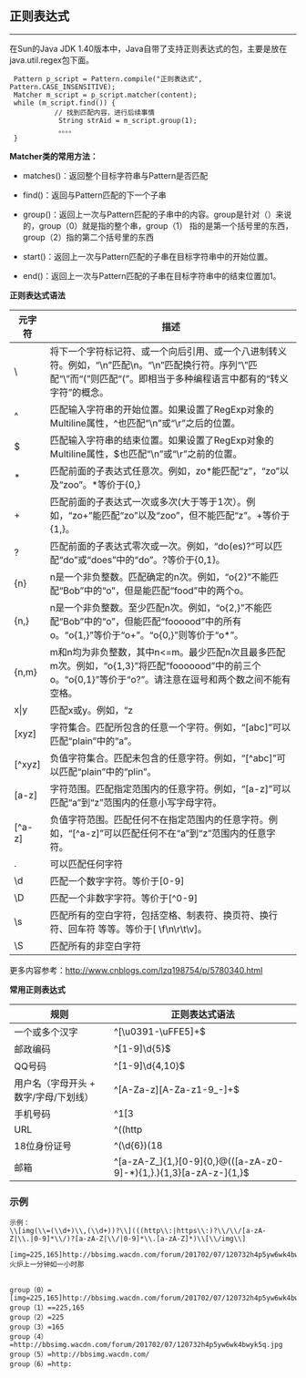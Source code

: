 ## 正则表达式

---

在Sun的Java JDK 1.40版本中，Java自带了支持正则表达式的包，主要是放在java.util.regex包下面。

```
 Pattern p_script = Pattern.compile("正则表达式", Pattern.CASE_INSENSITIVE);
 Matcher m_script = p_script.matcher(content);
 while (m_script.find()) {
           // 找到匹配内容，进行后续事情
            String strAid = m_script.group(1);
            。。。。
 }
```
**Matcher类的常用方法：**

* matches()：返回整个目标字符串与Pattern是否匹配

* find()：返回与Pattern匹配的下一个子串

* group()：返回上一次与Pattern匹配的子串中的内容。group是针对（）来说的，group（0）就是指的整个串，group（1） 指的是第一个括号里的东西，group（2）指的第二个括号里的东西

* start()：返回上一次与Pattern匹配的子串在目标字符串中的开始位置。

* end()：返回上一次与Pattern匹配的子串在目标字符串中的结束位置加1。

**正则表达式语法**

|元字符|描述|
|--|--|
| \ | 将下一个字符标记符、或一个向后引用、或一个八进制转义符。例如，“\\n”匹配\n。“\n”匹配换行符。序列“\\”匹配“\”而“\(”则匹配“(”。即相当于多种编程语言中都有的“转义字符”的概念。|
|^ | 匹配输入字符串的开始位置。如果设置了RegExp对象的Multiline属性，^也匹配“\n”或“\r”之后的位置。|
|$ | 匹配输入字符串的结束位置。如果设置了RegExp对象的Multiline属性，$也匹配“\n”或“\r”之前的位置。|
| * | 匹配前面的子表达式任意次。例如，zo*能匹配“z”，“zo”以及“zoo”。*等价于{0,}|
|+ |匹配前面的子表达式一次或多次(大于等于1次）。例如，“zo+”能匹配“zo”以及“zoo”，但不能匹配“z”。+等价于{1,}。|
|?|匹配前面的子表达式零次或一次。例如，“do(es)?”可以匹配“do”或“does”中的“do”。?等价于{0,1}。|
|{n} |n是一个非负整数。匹配确定的n次。例如，“o{2}”不能匹配“Bob”中的“o”，但是能匹配“food”中的两个o。
|{n,} |n是一个非负整数。至少匹配n次。例如，“o{2,}”不能匹配“Bob”中的“o”，但能匹配“foooood”中的所有o。“o{1,}”等价于“o+”。“o{0,}”则等价于“o*”。|
|{n,m} |m和n均为非负整数，其中n<=m。最少匹配n次且最多匹配m次。例如，“o{1,3}”将匹配“fooooood”中的前三个o。“o{0,1}”等价于“o?”。请注意在逗号和两个数之间不能有空格。|
| x\|y |匹配x或y。例如，“z|food”能匹配“z”或“food”或"zood"(此处请谨慎)。“(z|f)ood”则匹配“zood”或“food”。|
| [xyz] |字符集合。匹配所包含的任意一个字符。例如，“[abc]”可以匹配“plain”中的“a”。
| [^xyz]  |负值字符集合。匹配未包含的任意字符。例如，“[^abc]”可以匹配“plain”中的“plin”。
| [a-z] | 字符范围。匹配指定范围内的任意字符。例如，“[a-z]”可以匹配“a”到“z”范围内的任意小写字母字符。|
| [^a-z]  | 负值字符范围。匹配任何不在指定范围内的任意字符。例如，“[^a-z]”可以匹配任何不在“a”到“z”范围内的任意字符。|
| . | 可以匹配任何字符|
| \d | 匹配一个数字字符。等价于[0-9] |
| \D | 匹配一个非数字字符。等价于[^0-9] |
| \s | 匹配所有的空白字符，包括空格、制表符、换页符、换行符、回车符 等等。等价于[ \f\n\r\t\v]。 |
| \S |匹配所有的非空白字符|

更多内容参考：http://www.cnblogs.com/lzq198754/p/5780340.html

**常用正则表达式**

|规则	|正则表达式语法  |
|--|--|
|一个或多个汉字|	^[\u0391-\uFFE5]+$ 
|邮政编码	 | ^[1-9]\d{5}$ 
|QQ号码	 | ^[1-9]\d{4,10}$ 
|用户名（字母开头 + 数字/字母/下划线）|	^[A-Za-z][A-Za-z1-9_-]+$
|手机号码	 | ^1[3|4|5|8][0-9]\d{8}$ 
|URL|	^((http|https)://)?([\w-]+\.)+[\w-]+(/[\w-./?%&=]*)?$ 
|18位身份证号 |	^(\d{6})(18|19|20)?(\d{2})([01]\d)([0123]\d)(\d{3})(\d|X|x)?$
|邮箱| ^[a-zA-Z_]{1,}[0-9]{0,}@(([a-zA-z0-9]-*){1,}\.){1,3}[a-zA-z\-]{1,}$ 



### 示例

```
示例：
\\[img(\\=(\\d+)\\,(\\d+))?\\](((http\\:|https\\:)?\\/\\/[a-zA-Z|\\.|0-9]*\\/)?[a-zA-Z|\\/|0-9]*\\.[a-zA-Z]*)\\[\\/img\\]

[img=225,165]http://bbsimg.wacdn.com/forum/201702/07/120732h4p5yw6wk4bwyk5q.jpg[/img]火炉上一分钟如一小时那


group（0）=[img=225,165]http://bbsimg.wacdn.com/forum/201702/07/120732h4p5yw6wk4bwyk5q.jpg[/img]
group（1）==225,165
group（2）=225
group（3）=165
group（4）=http://bbsimg.wacdn.com/forum/201702/07/120732h4p5yw6wk4bwyk5q.jpg
group（5）=http://bbsimg.wacdn.com/
group（6）=http:

```
